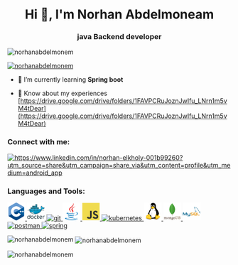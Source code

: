 <h1 align="center">Hi 👋, I'm Norhan Abdelmoneam</h1>
<h3 align="center">java Backend developer</h3>

<p align="left"> <img src="https://komarev.com/ghpvc/?username=norhanabdelmonem&label=Profile%20views&color=0e75b6&style=flat" alt="norhanabdelmonem" /> </p>

<p align="left"> <a href="https://github.com/ryo-ma/github-profile-trophy"><img src="https://github-profile-trophy.vercel.app/?username=norhanabdelmonem" alt="norhanabdelmonem" /></a> </p>

- 🌱 I’m currently learning **Spring boot**

- 📄 Know about my experiences [https://drive.google.com/drive/folders/1FAVPCRuJoznJwIfu_LNrn1m5vM4tDear](https://drive.google.com/drive/folders/1FAVPCRuJoznJwIfu_LNrn1m5vM4tDear)

<h3 align="left">Connect with me:</h3>
<p align="left">
<a href="https://linkedin.com/in/https://www.linkedin.com/in/norhan-elkholy-001b99260?utm_source=share&utm_campaign=share_via&utm_content=profile&utm_medium=android_app" target="blank"><img align="center" src="https://raw.githubusercontent.com/rahuldkjain/github-profile-readme-generator/master/src/images/icons/Social/linked-in-alt.svg" alt="https://www.linkedin.com/in/norhan-elkholy-001b99260?utm_source=share&utm_campaign=share_via&utm_content=profile&utm_medium=android_app" height="30" width="40" /></a>
</p>

<h3 align="left">Languages and Tools:</h3>
<p align="left"> <a href="https://www.w3schools.com/cpp/" target="_blank" rel="noreferrer"> <img src="https://raw.githubusercontent.com/devicons/devicon/master/icons/cplusplus/cplusplus-original.svg" alt="cplusplus" width="40" height="40"/> </a> <a href="https://www.docker.com/" target="_blank" rel="noreferrer"> <img src="https://raw.githubusercontent.com/devicons/devicon/master/icons/docker/docker-original-wordmark.svg" alt="docker" width="40" height="40"/> </a> <a href="https://git-scm.com/" target="_blank" rel="noreferrer"> <img src="https://www.vectorlogo.zone/logos/git-scm/git-scm-icon.svg" alt="git" width="40" height="40"/> </a> <a href="https://www.java.com" target="_blank" rel="noreferrer"> <img src="https://raw.githubusercontent.com/devicons/devicon/master/icons/java/java-original.svg" alt="java" width="40" height="40"/> </a> <a href="https://developer.mozilla.org/en-US/docs/Web/JavaScript" target="_blank" rel="noreferrer"> <img src="https://raw.githubusercontent.com/devicons/devicon/master/icons/javascript/javascript-original.svg" alt="javascript" width="40" height="40"/> </a> <a href="https://kubernetes.io" target="_blank" rel="noreferrer"> <img src="https://www.vectorlogo.zone/logos/kubernetes/kubernetes-icon.svg" alt="kubernetes" width="40" height="40"/> </a> <a href="https://www.linux.org/" target="_blank" rel="noreferrer"> <img src="https://raw.githubusercontent.com/devicons/devicon/master/icons/linux/linux-original.svg" alt="linux" width="40" height="40"/> </a> <a href="https://www.mongodb.com/" target="_blank" rel="noreferrer"> <img src="https://raw.githubusercontent.com/devicons/devicon/master/icons/mongodb/mongodb-original-wordmark.svg" alt="mongodb" width="40" height="40"/> </a> <a href="https://www.mysql.com/" target="_blank" rel="noreferrer"> <img src="https://raw.githubusercontent.com/devicons/devicon/master/icons/mysql/mysql-original-wordmark.svg" alt="mysql" width="40" height="40"/> </a> <a href="https://postman.com" target="_blank" rel="noreferrer"> <img src="https://www.vectorlogo.zone/logos/getpostman/getpostman-icon.svg" alt="postman" width="40" height="40"/> </a> <a href="https://spring.io/" target="_blank" rel="noreferrer"> <img src="https://www.vectorlogo.zone/logos/springio/springio-icon.svg" alt="spring" width="40" height="40"/> </a> </p>

<p><img align="left" src="https://github-readme-stats.vercel.app/api/top-langs?username=norhanabdelmonem&show_icons=true&locale=en&layout=compact" alt="norhanabdelmonem" /></p>

<p>&nbsp;<img align="center" src="https://github-readme-stats.vercel.app/api?username=norhanabdelmonem&show_icons=true&locale=en" alt="norhanabdelmonem" /></p>

<p><img align="center" src="https://github-readme-streak-stats.herokuapp.com/?user=norhanabdelmonem&" alt="norhanabdelmonem" /></p>
